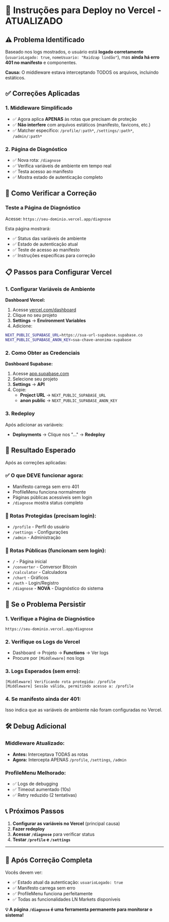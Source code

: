 # 🚀 Instruções para Deploy no Vercel - ATUALIZADO

## ⚠️ Problema Identificado

Baseado nos logs mostrados, o usuário está **logado corretamente** (`usuarioLogado: true`, `nomeUsuario: "Raidzap lindão"`), mas **ainda há erro 401 no manifesto** e componentes. 

**Causa:** O middleware estava interceptando TODOS os arquivos, incluindo estáticos.

## ✅ Correções Aplicadas

### 1. **Middleware Simplificado**
- ✅ Agora aplica **APENAS** às rotas que precisam de proteção
- ✅ **Não interfere** com arquivos estáticos (manifesto, favicons, etc.)
- ✅ Matcher específico: `/profile/:path*`, `/settings/:path*`, `/admin/:path*`

### 2. **Página de Diagnóstico**
- ✅ Nova rota: `/diagnose` 
- ✅ Verifica variáveis de ambiente em tempo real
- ✅ Testa acesso ao manifesto
- ✅ Mostra estado de autenticação completo

## 🔧 Como Verificar a Correção

### Teste a Página de Diagnóstico
Acesse: `https://seu-dominio.vercel.app/diagnose`

Esta página mostrará:
- ✅ Status das variáveis de ambiente
- ✅ Estado de autenticação atual  
- ✅ Teste de acesso ao manifesto
- ✅ Instruções específicas para correção

## 📋 Passos para Configurar Vercel

### 1. Configurar Variáveis de Ambiente

**Dashboard Vercel:**
1. Acesse [vercel.com/dashboard](https://vercel.com/dashboard)
2. Clique no seu projeto
3. **Settings** → **Environment Variables**
4. Adicione:

```bash
NEXT_PUBLIC_SUPABASE_URL=https://sua-url-supabase.supabase.co
NEXT_PUBLIC_SUPABASE_ANON_KEY=sua-chave-anonima-supabase
```

### 2. Como Obter as Credenciais

**Dashboard Supabase:**
1. Acesse [app.supabase.com](https://app.supabase.com/)
2. Selecione seu projeto
3. **Settings** → **API**
4. Copie:
   - **Project URL** → `NEXT_PUBLIC_SUPABASE_URL`
   - **anon public** → `NEXT_PUBLIC_SUPABASE_ANON_KEY`

### 3. Redeploy
Após adicionar as variáveis:
- **Deployments** → Clique nos "..." → **Redeploy**

## 🎯 Resultado Esperado

Após as correções aplicadas:

### ✅ O que DEVE funcionar agora:
- Manifesto carrega sem erro 401
- ProfileMenu funciona normalmente
- Páginas públicas acessíveis sem login
- `/diagnose` mostra status completo

### 🔐 Rotas Protegidas (precisam login):
- `/profile` - Perfil do usuário  
- `/settings` - Configurações
- `/admin` - Administração

### 📱 Rotas Públicas (funcionam sem login):
- `/` - Página inicial
- `/converter` - Conversor Bitcoin
- `/calculator` - Calculadora  
- `/chart` - Gráficos
- `/auth` - Login/Registro
- `/diagnose` - **NOVA** - Diagnóstico do sistema

## 🚨 Se o Problema Persistir

### 1. Verifique a Página de Diagnóstico
```
https://seu-dominio.vercel.app/diagnose
```

### 2. Verifique os Logs do Vercel
- Dashboard → Projeto → **Functions** → Ver logs
- Procure por `[Middleware]` nos logs

### 3. Logs Esperados (sem erro):
```
[Middleware] Verificando rota protegida: /profile
[Middleware] Sessão válida, permitindo acesso a: /profile
```

### 4. Se manifesto ainda der 401:
Isso indica que as variáveis de ambiente não foram configuradas no Vercel.

## 🛠️ Debug Adicional

### Middleware Atualizado:
- **Antes:** Interceptava TODAS as rotas
- **Agora:** Intercepta APENAS `/profile`, `/settings`, `/admin`

### ProfileMenu Melhorado:
- ✅ Logs de debugging
- ✅ Timeout aumentado (10s)
- ✅ Retry reduzido (2 tentativas)

## 📞 Próximos Passos

1. **Configurar as variáveis no Vercel** (principal causa)
2. **Fazer redeploy**
3. **Acessar `/diagnose`** para verificar status
4. **Testar `/profile` e `/settings`**

---

## 🎉 Após Correção Completa

Vocês devem ver:
- ✅ Estado atual da autenticação: `usuarioLogado: true`
- ✅ Manifesto carrega sem erro
- ✅ ProfileMenu funciona perfeitamente
- ✅ Todas as funcionalidades LN Markets disponíveis

**💡 A página `/diagnose` é uma ferramenta permanente para monitorar o sistema!** 